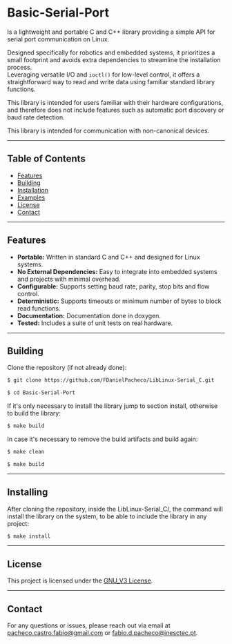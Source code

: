 # Basic-Serial-Port

Is a lightweight and portable C and C++ library 
providing a simple API for serial port communication on Linux. 

Designed specifically for robotics and embedded systems, 
it prioritizes a small footprint and avoids extra dependencies 
to streamline the installation process.  
Leveraging versatile I/O and `ioctl()` for low-level control, 
it offers a straightforward way to read and write data using 
familiar standard library functions.  

This library is intended for users familiar with their 
hardware configurations, and therefore does not include 
features such as automatic port discovery or baud rate detection. 
 
This library is intended for communication with non-canonical devices.

---

## Table of Contents

- [Features](#features)
- [Building](#building)
- [Installation](#installation)
- [Examples](#examples)
- [License](#license)
- [Contact](#contact)

---

## Features

*   **Portable:**  Written in standard C and C++ and designed for Linux systems.
*   **No External Dependencies:**  Easy to integrate into embedded systems and projects with minimal overhead.
*   **Configurable:** Supports setting baud rate, parity, stop bits and flow control.
*   **Deterministic:** Supports timeouts or minimum number of bytes to block read functions.
*   **Documentation:** Documentation done in doxygen.
*   **Tested:** Includes a suite of unit tests on real hardware.

---

## Building

Clone the repository (if not already done):

```bash
$ git clone https://github.com/FDanielPacheco/LibLinux-Serial_C.git

$ cd Basic-Serial-Port
```

If it's only necessary to install the library jump to section install, otherwise to build the library:

```bash
$ make build
```

In case it's necessary to remove the build artifacts and build again:

```bash
$ make clean

$ make build
```
---

## Installing

After cloning the repository, inside the LibLinux-Serial_C/, the command will install the library on the system, to be able to include the library in any project:

```bash
$ make install
```
---

## License

This project is licensed under the [GNU_V3 License](./../../LICENSE).

---

## Contact

For any questions or issues, please reach out via email at pacheco.castro.fabio@gmail.com or fabio.d.pacheco@inesctec.pt.